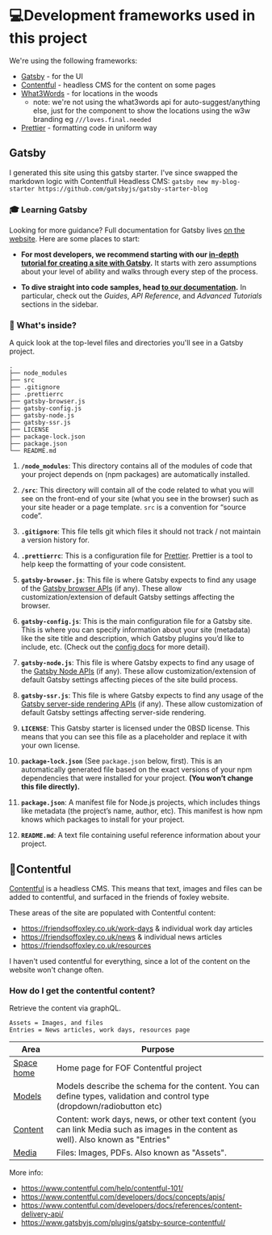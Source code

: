 # 💻Development frameworks used in this project

We're using the following frameworks:

- [Gatsby](#gatsby) - for the UI
- [Contentful](#contentful) - headless CMS for the content on some pages
- [What3Words](https://www.npmjs.com/package/@what3words/react-components) - for locations in the woods
  - note: we're not using the what3words api for auto-suggest/anything else, just for the component to show the locations using the w3w branding eg `///loves.final.needed`
- [Prettier](https://prettier.io/) - formatting code in uniform way

## Gatsby

I generated this site using this gatsby starter. I've since swapped the markdown logic with Contentfull Headless CMS:
`gatsby new my-blog-starter https://github.com/gatsbyjs/gatsby-starter-blog`

### 🎓 Learning Gatsby

Looking for more guidance? Full documentation for Gatsby lives [on the website](https://www.gatsbyjs.com/). Here are some places to start:

- **For most developers, we recommend starting with our [in-depth tutorial for creating a site with Gatsby](https://www.gatsbyjs.com/tutorial/).** It starts with zero assumptions about your level of ability and walks through every step of the process.

- **To dive straight into code samples, head [to our documentation](https://www.gatsbyjs.com/docs/).** In particular, check out the _Guides_, _API Reference_, and _Advanced Tutorials_ sections in the sidebar.

### 🧐 What's inside?

A quick look at the top-level files and directories you'll see in a Gatsby project.

    .
    ├── node_modules
    ├── src
    ├── .gitignore
    ├── .prettierrc
    ├── gatsby-browser.js
    ├── gatsby-config.js
    ├── gatsby-node.js
    ├── gatsby-ssr.js
    ├── LICENSE
    ├── package-lock.json
    ├── package.json
    └── README.md

1.  **`/node_modules`**: This directory contains all of the modules of code that your project depends on (npm packages) are automatically installed.

2.  **`/src`**: This directory will contain all of the code related to what you will see on the front-end of your site (what you see in the browser) such as your site header or a page template. `src` is a convention for “source code”.

3.  **`.gitignore`**: This file tells git which files it should not track / not maintain a version history for.

4.  **`.prettierrc`**: This is a configuration file for [Prettier](https://prettier.io/). Prettier is a tool to help keep the formatting of your code consistent.

5.  **`gatsby-browser.js`**: This file is where Gatsby expects to find any usage of the [Gatsby browser APIs](https://www.gatsbyjs.com/docs/browser-apis/) (if any). These allow customization/extension of default Gatsby settings affecting the browser.

6.  **`gatsby-config.js`**: This is the main configuration file for a Gatsby site. This is where you can specify information about your site (metadata) like the site title and description, which Gatsby plugins you’d like to include, etc. (Check out the [config docs](https://www.gatsbyjs.com/docs/gatsby-config/) for more detail).

7.  **`gatsby-node.js`**: This file is where Gatsby expects to find any usage of the [Gatsby Node APIs](https://www.gatsbyjs.com/docs/node-apis/) (if any). These allow customization/extension of default Gatsby settings affecting pieces of the site build process.

8.  **`gatsby-ssr.js`**: This file is where Gatsby expects to find any usage of the [Gatsby server-side rendering APIs](https://www.gatsbyjs.com/docs/ssr-apis/) (if any). These allow customization of default Gatsby settings affecting server-side rendering.

9.  **`LICENSE`**: This Gatsby starter is licensed under the 0BSD license. This means that you can see this file as a placeholder and replace it with your own license.

10. **`package-lock.json`** (See `package.json` below, first). This is an automatically generated file based on the exact versions of your npm dependencies that were installed for your project. **(You won’t change this file directly).**

11. **`package.json`**: A manifest file for Node.js projects, which includes things like metadata (the project’s name, author, etc). This manifest is how npm knows which packages to install for your project.

12. **`README.md`**: A text file containing useful reference information about your project.

## 📃Contentful

[Contentful](https://www.contentful.com/) is a headless CMS. This means that text, images and files can be added to contentful, and surfaced in the friends of foxley website.

These areas of the site are populated with Contentful content:

- https://friendsoffoxley.co.uk/work-days & individual work day articles
- https://friendsoffoxley.co.uk/news & individual news articles
- https://friendsoffoxley.co.uk/resources

I haven't used contentful for everything, since a lot of the content on the website won't change often.

### How do I get the contentful content?

Retrieve the content via graphQL.

    Assets = Images, and files
    Entries = News articles, work days, resources page

[space_url]: https://app.contentful.com/spaces/jnd8s5ezvg4b/home
[models_url]: https://app.contentful.com/spaces/jnd8s5ezvg4b/content_types
[content_url]: https://app.contentful.com/spaces/jnd8s5ezvg4b/entries?id=fVjOlOJpy2qBIBwI&order.fieldId=updatedAt&order.direction=descending&displayedFieldIds=contentType&displayedFieldIds=updatedAt&displayedFieldIds=author&displayedFieldIds=metadata.tags&folderId=kzIgaBG3PX73JJiG&page=1
[media_url]: https://app.contentful.com/spaces/jnd8s5ezvg4b/assets?id=Gkg6oxD7w37zhXZ4

| Area                    | Purpose                                                                                                                             |
| ----------------------- | ----------------------------------------------------------------------------------------------------------------------------------- |
| [Space home][space_url] | Home page for FOF Contentful project                                                                                                |
| [Models][models_url]    | Models describe the schema for the content. You can define types, validation and control type (dropdown/radiobutton etc)            |
| [Content][content_url]  | Content: work days, news, or other text content (you can link Media such as images in the content as well). Also known as "Entries" |
| [Media][media_url]      | Files: Images, PDFs. Also known as "Assets".                                                                                        |

More info:

- <https://www.contentful.com/help/contentful-101/>
- <https://www.contentful.com/developers/docs/concepts/apis/>
- <https://www.contentful.com/developers/docs/references/content-delivery-api/>
- <https://www.gatsbyjs.com/plugins/gatsby-source-contentful/>
